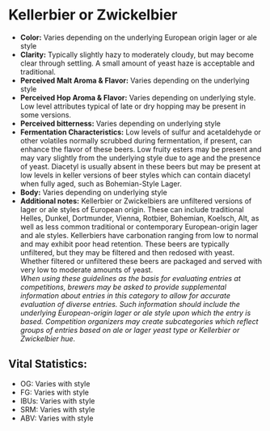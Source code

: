# Kellerbier or Zwickelbier

- **Color:** Varies depending on the underlying European origin lager or ale style
- **Clarity:** Typically slightly hazy to moderately cloudy, but may become clear through settling. A small amount of yeast haze is acceptable and traditional.
- **Perceived Malt Aroma & Flavor:** Varies depending on the underlying style
- **Perceived Hop Aroma & Flavor:** Varies depending on underlying style. Low level attributes typical of late or dry hopping may be present in some versions.
- **Perceived bitterness:** Varies depending on underlying style
- **Fermentation Characteristics:** Low levels of sulfur and acetaldehyde or other volatiles normally scrubbed during fermentation, if present, can enhance the flavor of these beers. Low fruity esters may be present and may vary slightly from the underlying style due to age and the presence of yeast. Diacetyl is usually absent in these beers but may be present at low levels in keller versions of beer styles which can contain diacetyl when fully aged, such as Bohemian-Style Lager.
- **Body:** Varies depending on underlying style
- **Additional notes:** Kellerbier or Zwickelbiers are unfiltered versions of lager or ale styles of European origin. These can include traditional Helles, Dunkel, Dortmunder, Vienna, Rotbier, Bohemian, Koelsch, Alt, as well as less common traditional or contemporary European-origin lager and ale styles. Kellerbiers have carbonation ranging from low to normal and may exhibit poor head retention. These beers are typically unfiltered, but they may be filtered and then redosed with yeast. Whether filtered or unfiltered these beers are packaged and served with very low to moderate amounts of yeast. <br/> 
_When using these guidelines as the basis for evaluating entries at competitions, brewers may be asked to provide supplemental information about entries in this category to allow for accurate evaluation of diverse entries. Such information should include the underlying European-origin lager or ale style upon which the entry is based. Competition organizers may create subcategories which reflect groups of entries based on ale or lager yeast type or Kellerbier or Zwickelbier hue._

## Vital Statistics:

- OG: Varies with style
- FG: Varies with style
- IBUs: Varies with style
- SRM: Varies with style
- ABV: Varies with style
